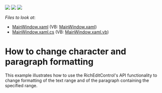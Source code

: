 <!-- default badges list -->
![](https://img.shields.io/endpoint?url=https://codecentral.devexpress.com/api/v1/VersionRange/128607462/21.1.5%2B)
[![](https://img.shields.io/badge/Open_in_DevExpress_Support_Center-FF7200?style=flat-square&logo=DevExpress&logoColor=white)](https://supportcenter.devexpress.com/ticket/details/E3323)
[![](https://img.shields.io/badge/📖_How_to_use_DevExpress_Examples-e9f6fc?style=flat-square)](https://docs.devexpress.com/GeneralInformation/403183)
<!-- default badges end -->
<!-- default file list -->
*Files to look at*:

* [MainWindow.xaml](./CS/HowToChangeFormatting/MainWindow.xaml) (VB: [MainWindow.xaml](./VB/HowToChangeFormatting/MainWindow.xaml))
* [MainWindow.xaml.cs](./CS/HowToChangeFormatting/MainWindow.xaml.cs) (VB: [MainWindow.xaml.vb](./VB/HowToChangeFormatting/MainWindow.xaml.vb))
<!-- default file list end -->
# How to change character and paragraph formatting


<p>This example illustrates how to use the RichEditControl's API functionality to change formatting of the text range and of the paragraph containing the specified range.</p>

<br/>


